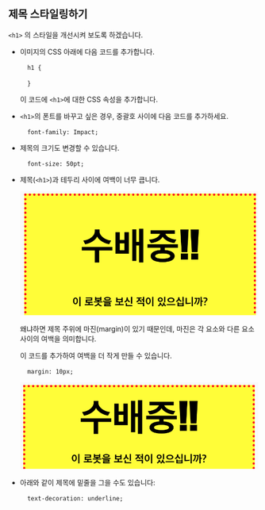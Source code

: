 ## 제목 스타일링하기

`<h1>` 의 스타일을 개선시켜 보도록 하겠습니다.

+ 이미지의 CSS 아래에 다음 코드를 추가합니다.
    
        h1 {
        
        }
        
    
    이 코드에 `<h1>`에 대한 CSS 속성을 추가합니다.

+ `<h1>`의 폰트를 바꾸고 싶은 경우, 중괄호 사이에 다음 코드를 추가하세요.
    
        font-family: Impact;
        

+ 제목의 크기도 변경할 수 있습니다.
    
        font-size: 50pt;
        

+ 제목(`<h1>`)과 테두리 사이에 여백이 너무 큽니다.
    
    ![스크린샷](images/wanted-h1-margin.png)
    
    왜냐하면 제목 주위에 마진(margin)이 있기 때문인데, 마진은 각 요소와 다른 요소 사이의 여백을 의미합니다.
    
    이 코드를 추가하여 여백을 더 작게 만들 수 있습니다.
    
        margin: 10px;
        
    
    ![스크린샷](images/wanted-h1-margin-small.png)

+ 아래와 같이 제목에 밑줄을 그을 수도 있습니다:
    
        text-decoration: underline;